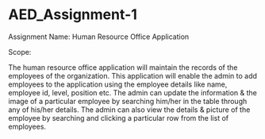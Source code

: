 # AED_Assignment-1

Assignment Name: Human Resource Office Application

Scope:

The human resource office application will maintain the records of the employees of the organization. This application will enable the admin to add employees to the application using the employee details like name, employee id, level, position etc. The admin can update the information & the image of a particular employee by searching him/her in the table through any of his/her details. The admin can also view the details & picture of the employee by searching and clicking a particular row from the list of employees.
